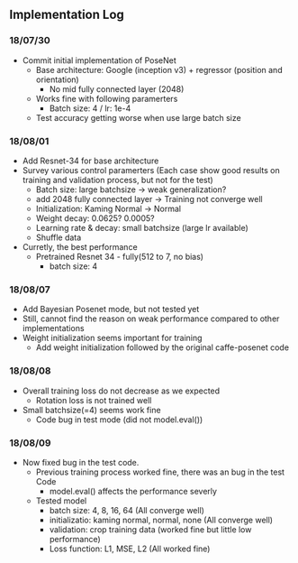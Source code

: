 ## Implementation Log

### 18/07/30
- Commit initial implementation of PoseNet
  - Base architecture: Google (inception v3) + regressor (position and orientation)
    - No mid fully connected layer (2048)
  - Works fine with following paramerters
    - Batch size: 4 / lr: 1e-4
  - Test accuracy getting worse when use large batch size

### 18/08/01
- Add Resnet-34 for base architecture
- Survey various control paramerters (Each case show good results on training and validation process, but not for the test)
  - Batch size: large batchsize -> weak generalization?
  - add 2048 fully connected layer -> Training not converge well
  - Initialization: Kaming Normal -> Normal
  - Weight decay: 0.0625? 0.0005?
  - Learning rate & decay: small batchsize (large lr available)
  - Shuffle data
- Curretly, the best performance
  - Pretrained Resnet 34 - fully(512 to 7, no bias)
    - batch size: 4

### 18/08/07
- Add Bayesian Posenet mode, but not tested yet
- Still, cannot find the reason on weak performance compared to other implementations
- Weight initialization seems important for training
  - Add weight initialization followed by the original caffe-posenet code

### 18/08/08
- Overall training loss do not decrease as we expected
  - Rotation loss is not trained well
- Small batchsize(=4) seems work fine
  - Code bug in test mode (did not model.eval())

### 18/08/09
- Now fixed bug in the test code.
  - Previous training process worked fine, there was an bug in the test Code
    - model.eval() affects the performance severly
  - Tested model
    - batch size: 4, 8, 16, 64 (All converge well)
    - initializatio: kaming normal, normal, none (All converge well)
    - validation: crop training data (worked fine but little low performance)
    - Loss function: L1, MSE, L2 (All worked fine)
